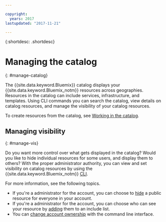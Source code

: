 ```yaml
---

copyright:
  years: 2017
lastupdated: "2017-11-21"

---
```


{:shortdesc: .shortdesc}

# Managing the catalog
{: #manage-catalog}

The {{site.data.keyword.Bluemix}} catalog displays your {{site.data.keyword.Bluemix_notm}} resources across geographies. Resources in the catalog can include services, infrastructure, and templates. Using CLI commands you can search the catalog, view details on catalog resources, and manage the visibility of your catalog resources.

To create resources from the catalog, see [Working in the catalog](/docs/overview/ui.html#catalogcreate).

## Managing visibility
{: #manage-vis}

Do you want more control over what gets displayed in the catalog? Would you like to hide individual resources for some users, and display them to others? With the proper administrator authority, you can view and set visibility on catalog resources by using the {{site.data.keyword.Bluemix_notm}} [CLI](/docs/cli/reference/bluemix_cli/get_started.html#getting-started).

For more information, see the following topics.

* If you're a administrator for the account, you can choose to [hide](/docs/admin/exclude.html) a public resource for everyone in your account.
* If you're a administrator for the account, you can choose who can see your resource by [adding](/docs/admin/include.html) them to an include list.
* You can [change account ownership](/docs/admin/owners.html) with the command line interface.
